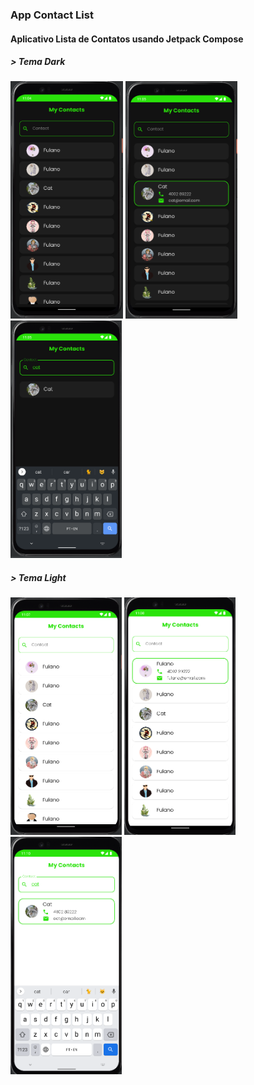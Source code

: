 ### App Contact List

#### Aplicativo Lista de Contatos usando Jetpack Compose 

##### > Tema Dark
<div> 
  <img src="https://github.com/ericasaline/App-Contact-List/blob/main/imgs/ScreenshotDark1.png" height="380"/>
  <img src="https://github.com/ericasaline/App-Contact-List/blob/main/imgs/ScreenshotDark2.png" height="380"/>
  <img src="https://github.com/ericasaline/App-Contact-List/blob/main/imgs/ScreenshotDark3.png" height="380"/>
</div>

##### > Tema Light
<div> 
  <img src="https://github.com/ericasaline/App-Contact-List/blob/main/imgs/ScreenshotLight1.png" height="380"/>
  <img src="https://github.com/ericasaline/App-Contact-List/blob/main/imgs/ScreenshotLight2.png" height="380"/>
  <img src="https://github.com/ericasaline/App-Contact-List/blob/main/imgs/ScreenshotLight3.png" height="380"/>
</div>
